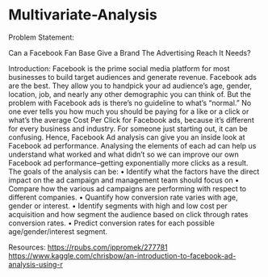 # Multivariate-Analysis

Problem Statement:

Can a Facebook Fan Base Give a Brand The Advertising Reach It Needs?

Introduction:
Facebook is the prime social media platform for most businesses to build target audiences and generate revenue.
Facebook ads are the best. They allow you to handpick your ad audience’s age, gender, location, job, and nearly any other demographic you can think of.
But the problem with Facebook ads is there’s no guideline to what’s “normal.” No one ever tells you how much you should be paying for a like or a click or what’s the average Cost Per Click for Facebook ads, because it’s different for every business and industry.
For someone just starting out, it can be confusing. 
Hence, Facebook Ad analysis can give you an inside look at Facebook ad performance.
Analysing the elements of each ad can help us understand what worked and what didn’t so we can improve our own Facebook ad performance–getting exponentially more clicks as a result.
The goals of the analysis can be:
•	Identify what the factors have the direct impact on the ad campaign and management team should focus on
•	Compare how the various ad campaigns are performing with respect to different companies.
•	Quantify how conversion rate varies with age, gender or interest.
•	Identify segments with high and low cost per acquisition and how segment the audience based on click through rates conversion rates.
•	Predict conversion rates for each possible age/gender/interest segment.

Resources:
https://rpubs.com/ippromek/277781
https://www.kaggle.com/chrisbow/an-introduction-to-facebook-ad-analysis-using-r
